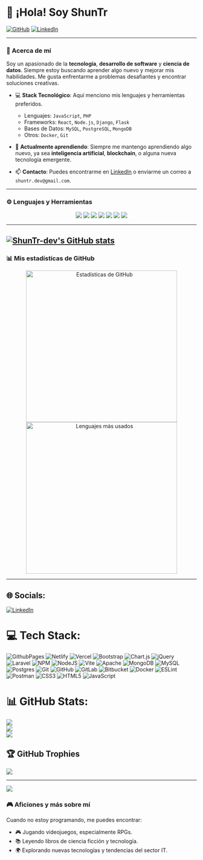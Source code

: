 # 👋 ¡Hola! Soy ShunTr


[![GitHub](https://img.shields.io/badge/GitHub-%40ShunTr-dev-black?style=flat-square&logo=github)](https://github.com/ShunTr-dev)
[![LinkedIn](https://img.shields.io/badge/LinkedIn-%40ShunTr-dev-blue?style=flat-square&logo=linkedin)](https://www.linkedin.com/in/pablo-martinez-developer/)

---

### 🚀 Acerca de mí

Soy un apasionado de la **tecnología**, **desarrollo de software** y **ciencia de datos**. Siempre estoy buscando aprender algo nuevo y mejorar mis habilidades. Me gusta enfrentarme a problemas desafiantes y encontrar soluciones creativas.

- 💻 **Stack Tecnológico**: Aquí menciono mis lenguajes y herramientas preferidos.
    - Lenguajes: `JavaScript`, `PHP`
    - Frameworks: `React`, `Node.js`, `Django`, `Flask`
    - Bases de Datos: `MySQL`, `PostgreSQL`, `MongoDB`
    - Otros: `Docker`, `Git`

- 🌱 **Actualmente aprendiendo**: Siempre me mantengo aprendiendo algo nuevo, ya sea **inteligencia artificial**, **blockchain**, o alguna nueva tecnología emergente.
  


- 📫 **Contacto**: Puedes encontrarme en [LinkedIn](https://www.linkedin.com/in/pablo-martinez-developer/) o enviarme un correo a `shuntr.dev@gmail.com`.

---

### ⚙️ Lenguajes y Herramientas

<p align="center">
    <img src="https://img.shields.io/badge/-Python-3776AB?logo=python&logoColor=white&style=for-the-badge"/>
    <img src="https://img.shields.io/badge/-JavaScript-F7DF1E?logo=javascript&logoColor=black&style=for-the-badge"/>
    <img src="https://img.shields.io/badge/-React-61DAFB?logo=react&logoColor=black&style=for-the-badge"/>
    <img src="https://img.shields.io/badge/-Node.js-339933?logo=node.js&logoColor=white&style=for-the-badge"/>
    <img src="https://img.shields.io/badge/-Docker-2496ED?logo=docker&logoColor=white&style=for-the-badge"/>
    <img src="https://img.shields.io/badge/-Kubernetes-326CE5?logo=kubernetes&logoColor=white&style=for-the-badge"/>
    <img src="https://img.shields.io/badge/-PostgreSQL-336791?logo=postgresql&logoColor=white&style=for-the-badge"/>
</p>

---
[![ShunTr-dev's GitHub stats](https://github-readme-stats.vercel.app/api?username=ShunTr-dev)](https://github.com/ShunTr-dev/)
---
### 📊 Mis estadísticas de GitHub


<p align="center">
    <img src="https://github-readme-stats.vercel.app/api?username=ShunTr-dev&show_icons=true&theme=radical&count_private=true" alt="Estadísticas de GitHub" width="400">
    <img src="https://github-readme-stats.vercel.app/api/top-langs/?username=ShunTr-dev&layout=compact&theme=radical" alt="Lenguajes más usados" width="400">
</p>

---








## 🌐 Socials:
[![LinkedIn](https://img.shields.io/badge/LinkedIn-%230077B5.svg?logo=linkedin&logoColor=white)](https://linkedin.com/in/pablo-martinez-developer) 

# 💻 Tech Stack:
![GithubPages](https://img.shields.io/badge/github%20pages-121013?style=for-the-badge&logo=github&logoColor=white) ![Netlify](https://img.shields.io/badge/netlify-%23000000.svg?style=for-the-badge&logo=netlify&logoColor=#00C7B7) ![Vercel](https://img.shields.io/badge/vercel-%23000000.svg?style=for-the-badge&logo=vercel&logoColor=white) ![Bootstrap](https://img.shields.io/badge/bootstrap-%238511FA.svg?style=for-the-badge&logo=bootstrap&logoColor=white) ![Chart.js](https://img.shields.io/badge/chart.js-F5788D.svg?style=for-the-badge&logo=chart.js&logoColor=white) ![jQuery](https://img.shields.io/badge/jquery-%230769AD.svg?style=for-the-badge&logo=jquery&logoColor=white) ![Laravel](https://img.shields.io/badge/laravel-%23FF2D20.svg?style=for-the-badge&logo=laravel&logoColor=white) ![NPM](https://img.shields.io/badge/NPM-%23CB3837.svg?style=for-the-badge&logo=npm&logoColor=white) ![NodeJS](https://img.shields.io/badge/node.js-6DA55F?style=for-the-badge&logo=node.js&logoColor=white) ![Vite](https://img.shields.io/badge/vite-%23646CFF.svg?style=for-the-badge&logo=vite&logoColor=white) ![Apache](https://img.shields.io/badge/apache-%23D42029.svg?style=for-the-badge&logo=apache&logoColor=white) ![MongoDB](https://img.shields.io/badge/MongoDB-%234ea94b.svg?style=for-the-badge&logo=mongodb&logoColor=white) ![MySQL](https://img.shields.io/badge/mysql-4479A1.svg?style=for-the-badge&logo=mysql&logoColor=white) ![Postgres](https://img.shields.io/badge/postgres-%23316192.svg?style=for-the-badge&logo=postgresql&logoColor=white) ![Git](https://img.shields.io/badge/git-%23F05033.svg?style=for-the-badge&logo=git&logoColor=white) ![GitHub](https://img.shields.io/badge/github-%23121011.svg?style=for-the-badge&logo=github&logoColor=white) ![GitLab](https://img.shields.io/badge/gitlab-%23181717.svg?style=for-the-badge&logo=gitlab&logoColor=white) ![Bitbucket](https://img.shields.io/badge/bitbucket-%230047B3.svg?style=for-the-badge&logo=bitbucket&logoColor=white) ![Docker](https://img.shields.io/badge/docker-%230db7ed.svg?style=for-the-badge&logo=docker&logoColor=white) ![ESLint](https://img.shields.io/badge/ESLint-4B3263?style=for-the-badge&logo=eslint&logoColor=white) ![Postman](https://img.shields.io/badge/Postman-FF6C37?style=for-the-badge&logo=postman&logoColor=white) ![CSS3](https://img.shields.io/badge/css3-%231572B6.svg?style=for-the-badge&logo=css3&logoColor=white) ![HTML5](https://img.shields.io/badge/html5-%23E34F26.svg?style=for-the-badge&logo=html5&logoColor=white) ![JavaScript](https://img.shields.io/badge/javascript-%23323330.svg?style=for-the-badge&logo=javascript&logoColor=%23F7DF1E)
# 📊 GitHub Stats:
![](https://github-readme-stats.vercel.app/api?username=ShunTr-dev&theme=dark&hide_border=false&include_all_commits=false&count_private=false)<br/>
![](https://github-readme-streak-stats.herokuapp.com/?user=ShunTr-dev&theme=dark&hide_border=false)<br/>
![](https://github-readme-stats.vercel.app/api/top-langs/?username=ShunTr-dev&theme=dark&hide_border=false&include_all_commits=false&count_private=false&layout=compact)

## 🏆 GitHub Trophies
![](https://github-profile-trophy.vercel.app/?username=ShunTr-dev&theme=radical&no-frame=false&no-bg=true&margin-w=4)

---
[![](https://visitcount.itsvg.in/api?id=ShunTr-dev&icon=0&color=0)](https://visitcount.itsvg.in)

<!-- Proudly created with GPRM ( https://gprm.itsvg.in ) -->







### 🎮 Aficiones y más sobre mí

Cuando no estoy programando, me puedes encontrar:
- 🎮 Jugando videojuegos, especialmente RPGs.
- 📚 Leyendo libros de ciencia ficción y tecnología.
- 🌍 Explorando nuevas tecnologías y tendencias del sector IT.
  
<!--
**ShunTr-dev/ShunTr-dev** is a ✨ _special_ ✨ repository because its `README.md` (this file) appears on your GitHub profile.

Here are some ideas to get you started:

- 🔭 I’m currently working on ...
- 🌱 I’m currently learning ...
- 👯 I’m looking to collaborate on ...
- 🤔 I’m looking for help with ...
- 💬 Ask me about ...
- 📫 How to reach me: ...
- 😄 Pronouns: ...
- ⚡ Fun fact: ...
-->
